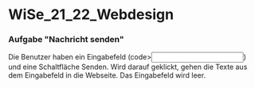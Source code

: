 # WiSe_21_22_Webdesign
### Aufgabe "Nachricht senden"
Die Benutzer haben ein Eingabefeld (code><input type="text">) und eine Schaltfläche Senden. Wird darauf geklickt, gehen die Texte aus dem Eingabefeld in die Webseite. Das Eingabefeld wird leer.
